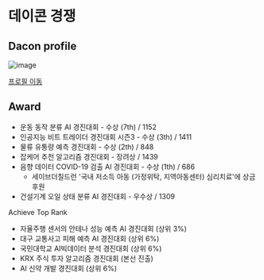 # 데이콘 경쟁

## Dacon profile
![image](https://github.com/paulms77/Dacon/assets/69188065/33fe797f-6a03-49ae-8178-0a2a9ae96f0d)



[프로필 이동](https://dacon.io/myprofile/412049/home)

## Award
+ 운동 동작 분류 AI 경진대회 - 수상 (7th) / 1152
+ 인공지능 비트 트레이더 경진대회 시즌3 - 수상 (3th) / 1411
+ 물류 유통량 예측 경진대회 - 수상 (2th) / 848
+ 잡케어 추천 알고리즘 경진대회 - 장려상 / 1439
+ 음향 데이터 COVID-19 검출 AI 경진대회 - 수상 (1th) / 686
  - 세이브더칠드런 '국내 저소득 아동 (가정위탁, 지역아동센터) 심리치료'에 상금 후원
+ 건설기계 오일 상태 분류 AI 경진대회 - 우수상 / 1309

Achieve Top Rank
+ 자율주행 센서의 안테나 성능 예측 AI 경진대회 (상위 3%)
+ 대구 교통사고 피해 예측 AI 경진대회 (상위 6%)
+ 국민대학교 AI빅데이터 분석 경진대회 (상위 6%)
+ KRX 주식 투자 알고리즘 경진대회 (본선 진출)
+ AI 신약 개발 경진대회 (상위 6%)
